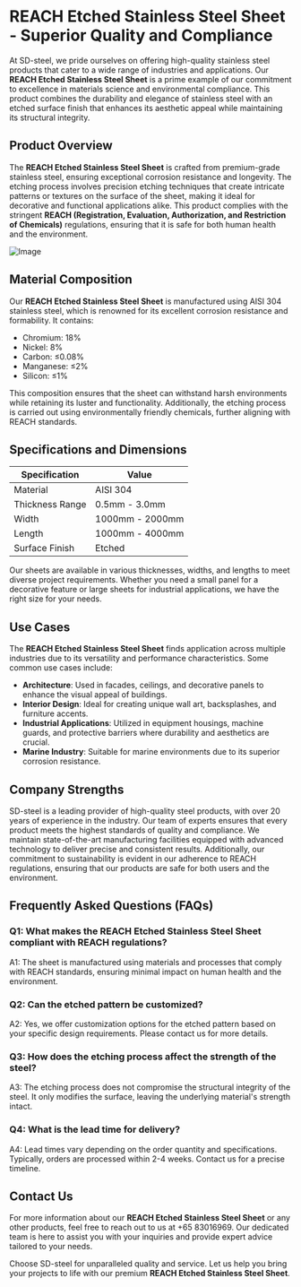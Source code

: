 # REACH Etched Stainless Steel Sheet - Superior Quality and Compliance

At SD-steel, we pride ourselves on offering high-quality stainless steel products that cater to a wide range of industries and applications. Our **REACH Etched Stainless Steel Sheet** is a prime example of our commitment to excellence in materials science and environmental compliance. This product combines the durability and elegance of stainless steel with an etched surface finish that enhances its aesthetic appeal while maintaining its structural integrity.

## Product Overview

The **REACH Etched Stainless Steel Sheet** is crafted from premium-grade stainless steel, ensuring exceptional corrosion resistance and longevity. The etching process involves precision etching techniques that create intricate patterns or textures on the surface of the sheet, making it ideal for decorative and functional applications alike. This product complies with the stringent **REACH (Registration, Evaluation, Authorization, and Restriction of Chemicals)** regulations, ensuring that it is safe for both human health and the environment.

![Image](https://github.com/user-attachments/assets/2567258e-e124-4816-932d-1809bd27ef0b)

## Material Composition

Our **REACH Etched Stainless Steel Sheet** is manufactured using AISI 304 stainless steel, which is renowned for its excellent corrosion resistance and formability. It contains:

- Chromium: 18%
- Nickel: 8%
- Carbon: ≤0.08%
- Manganese: ≤2%
- Silicon: ≤1%

This composition ensures that the sheet can withstand harsh environments while retaining its luster and functionality. Additionally, the etching process is carried out using environmentally friendly chemicals, further aligning with REACH standards.

## Specifications and Dimensions

| Specification   | Value            |
|------------------|------------------|
| Material         | AISI 304         |
| Thickness Range  | 0.5mm - 3.0mm    |
| Width            | 1000mm - 2000mm  |
| Length           | 1000mm - 4000mm  |
| Surface Finish   | Etched           |

Our sheets are available in various thicknesses, widths, and lengths to meet diverse project requirements. Whether you need a small panel for a decorative feature or large sheets for industrial applications, we have the right size for your needs.

## Use Cases

The **REACH Etched Stainless Steel Sheet** finds application across multiple industries due to its versatility and performance characteristics. Some common use cases include:

- **Architecture**: Used in facades, ceilings, and decorative panels to enhance the visual appeal of buildings.
- **Interior Design**: Ideal for creating unique wall art, backsplashes, and furniture accents.
- **Industrial Applications**: Utilized in equipment housings, machine guards, and protective barriers where durability and aesthetics are crucial.
- **Marine Industry**: Suitable for marine environments due to its superior corrosion resistance.

## Company Strengths

SD-steel is a leading provider of high-quality steel products, with over 20 years of experience in the industry. Our team of experts ensures that every product meets the highest standards of quality and compliance. We maintain state-of-the-art manufacturing facilities equipped with advanced technology to deliver precise and consistent results. Additionally, our commitment to sustainability is evident in our adherence to REACH regulations, ensuring that our products are safe for both users and the environment.

## Frequently Asked Questions (FAQs)

### Q1: What makes the REACH Etched Stainless Steel Sheet compliant with REACH regulations?
A1: The sheet is manufactured using materials and processes that comply with REACH standards, ensuring minimal impact on human health and the environment.

### Q2: Can the etched pattern be customized?
A2: Yes, we offer customization options for the etched pattern based on your specific design requirements. Please contact us for more details.

### Q3: How does the etching process affect the strength of the steel?
A3: The etching process does not compromise the structural integrity of the steel. It only modifies the surface, leaving the underlying material's strength intact.

### Q4: What is the lead time for delivery?
A4: Lead times vary depending on the order quantity and specifications. Typically, orders are processed within 2-4 weeks. Contact us for a precise timeline.

## Contact Us

For more information about our **REACH Etched Stainless Steel Sheet** or any other products, feel free to reach out to us at +65 83016969. Our dedicated team is here to assist you with your inquiries and provide expert advice tailored to your needs.

Choose SD-steel for unparalleled quality and service. Let us help you bring your projects to life with our premium **REACH Etched Stainless Steel Sheet**.